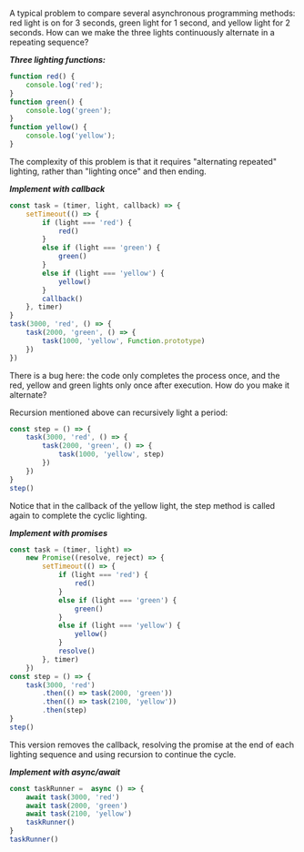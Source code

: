 A typical problem to compare several asynchronous programming methods: red light is on for 3 seconds, green light for 1 second, and yellow light for 2 seconds. How can we make the three lights continuously alternate in a repeating sequence?

***Three lighting functions:***

```JavaScript
function red() {
    console.log('red');
}
function green() {
    console.log('green');
}
function yellow() {
    console.log('yellow');
}
```

The complexity of this problem is that it requires "alternating repeated" lighting, rather than "lighting once" and then ending.

***Implement with callback***

```JavaScript
const task = (timer, light, callback) => {
    setTimeout(() => {
        if (light === 'red') {
            red()
        }
        else if (light === 'green') {
            green()
        }
        else if (light === 'yellow') {
            yellow()
        }
        callback()
    }, timer)
}
task(3000, 'red', () => {
    task(2000, 'green', () => {
        task(1000, 'yellow', Function.prototype)
    })
})
```

There is a bug here: the code only completes the process once, and the red, yellow and green lights only once after execution. How do you make it alternate?

Recursion mentioned above can recursively light a period:

```JavaScript
const step = () => {
    task(3000, 'red', () => {
        task(2000, 'green', () => {
            task(1000, 'yellow', step)
        })
    })
}
step()
```

Notice that in the callback of the yellow light, the step method is called again to complete the cyclic lighting.

***Implement with promises***

```JavaScript
const task = (timer, light) => 
    new Promise((resolve, reject) => {
        setTimeout(() => {
            if (light === 'red') {
                red()
            }
            else if (light === 'green') {
                green()
            }
            else if (light === 'yellow') {
                yellow()
            }
            resolve()
        }, timer)
    })
const step = () => {
    task(3000, 'red')
        .then(() => task(2000, 'green'))
        .then(() => task(2100, 'yellow'))
        .then(step)
}
step()
```

This version removes the callback, resolving the promise at the end of each lighting sequence and using recursion to continue the cycle.

***Implement with async/await***

```JavaScript
const taskRunner =  async () => {
    await task(3000, 'red')
    await task(2000, 'green')
    await task(2100, 'yellow')
    taskRunner()
}
taskRunner()
```